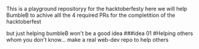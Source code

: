 This is a playground repositoryy for the hacktoberfesty
here we will help BumbleB to achive alll the 4 required PRs for the
completition of the hacktoberfest


but just helping bumbleB won't be a good idea
###idea 01
#Helping others whom you don't know...
make a real web-dev repo to help others
